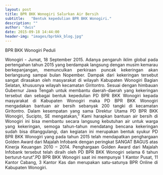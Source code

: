 ```yaml
---
layout: post
title: BPR BKK Wonogiri Salurkan Air Bersih
subtitle:   "Bentuk kepedulian BPR BKK Wonogiri."
description: ""
author: "dwis"
date: 2015-09-18 14:44:00
header-img: "images/bprbkk_blog.jpg"
---
```

BPR BKK Wonogiri Peduli

<div style="text-align: justify;">Wonogiri - Jumat, 18 September 2015. Adanya pengaruh iklim global pada pertengahan tahun 2015 yang berdampak langsung dengan musim kemarau berkepanjangan, memunculkan perkiraan puncak kekeringan akan berlangsung sampai bulan Nopember. Dampak dari kekeringan tersebut sangat dirasakan oleh masyarakat di wilayah Kabupaten Wonogiri Bagian Selatan, khususnya wilayah kecamatan Giritontro. Sesuai dengan himbauan Gubernur Jawa Tengah untuk membantu daerah-daerah yang kekeringan tersebut dan sebagai bentuk kepedulian PD BPR BKK Wonogiri kepada masyarakat di Kabupaten Wonogiri maka PD BPR BKK Wonogiri mengadakan bantuan air bersih sebanyak 200 tangki di kecamatan Giritontro. Dalam kesempatan yang sama Direktur Utama PD BPR BKK Wonogiri, Sucipto, SE mengatakan,” Kami harapkan bantuan air bersih di Wonogiri ini bisa membantu secara langsung kebutuhan air untuk warga yang kekeringan, semoga tahun-tahun mendatang bencana kekeringan sudah bisa ditanggulangi, dan kegiatan ini merupakan bentuk syukur PD BPR BKK Wonogiri yang pada tahun 2015 telah mendapatkan penghargaan Golden Award dari Majalah Infobank dengan peringkat SANGAT BAGUS atas Kinerja Keuangan 2010 – 2014. Penghargaan Golden Award dari Majalah Infobank tersebut telah diraih oleh PD BPR BKK Wonogiri selama 6 tahun berturut-turut”.PD BPR BKK Wonogiri saat ini mempunyai 1 Kantor Pusat, 11 Kantor Cabang, 3 Kantor Kas dan merupakan satu-satunya BPR Online di Kabupaten Wonogiri.</div>
